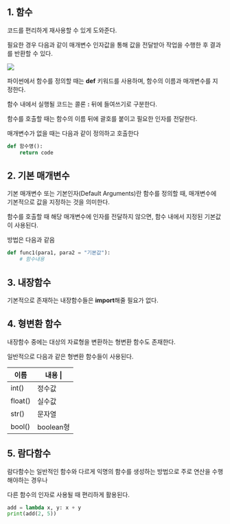 ## 1. 함수
코드를 편리하게 재사용할 수 있게 도와준다.

필요한 경우 다음과 같이 매개변수 인자값을 통해 값을 전달받아 작업을 수행한 후 결과를 반환할 수 있다.


![](https://i.imgur.com/jnNPq1F.png)

파이썬에서 함수를 정의할 때는 **def** 키워드를 사용하며, 함수의 이름과 매개변수를 지정한다.

함수 내에서 실행될 코드는 콜론 **:**  뒤에 들여쓰기로 구분한다.

함수를 호출할 때는 함수의 이름 뒤에 괄호를 붙이고 필요한 인자를 전달한다.

매개변수가 없을 때는 다음과 같이 정의하고 호출한다
```python
def 함수명():
	return code
```

## 2. 기본 매개변수
기본 매개변수 또는 기본인자(Default Arguments)란 함수를 정의할 때, 매개변수에 기본적으로 값을 지정하는 것을 의미한다.

함수를 호출할 때 해당 매개변수에 인자를 전달하지 않으면, 함수 내에서 지정된 기본값이 사용된다.

방법은 다음과 같음
```python
def func1(para1, para2 = "기본값"):
	# 함수내용
```

## 3. 내장함수
기본적으로 존재하는 내장함수들은 **import**해줄 필요가 없다.

## 4. 형변환 함수
내장함수 중에는 대상의 자료형을 변환하는 형변환 함수도 존재한다.

일반적으로 다음과 같은 형변환 함수들이 사용된다.

| 이름      | 내용 \|    |
| ------- | -------- |
| int()   | 정수값      |
| float() | 실수값      |
| str()   | 문자열      |
| bool()  | boolean형 |

## 5. 람다함수
람다함수는 일반적인 함수와 다르게 익명의 함수를 생성하는 방법으로 주로 연산을 수행해야하는 경우나 

다른 함수의 인자로 사용될 때 편리하게 활용된다.

```Python
add = lambda x, y: x + y
print(add(2, 5))
```


